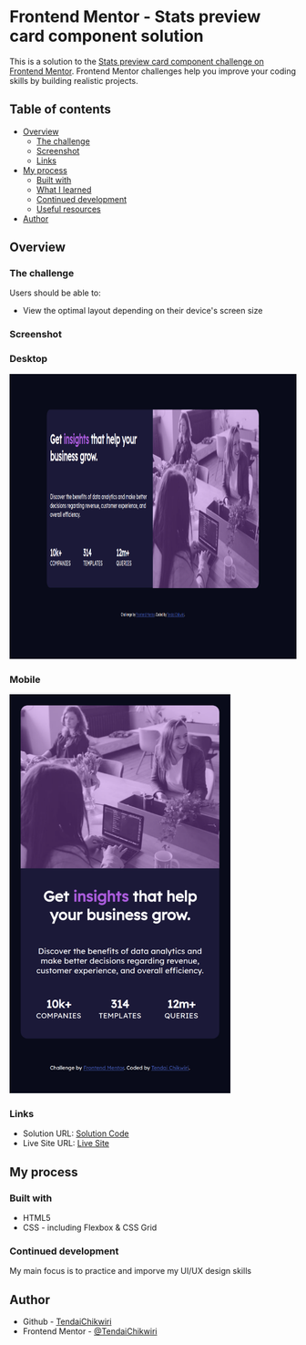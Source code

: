 # Frontend Mentor - Stats preview card component solution

This is a solution to the [Stats preview card component challenge on Frontend Mentor](https://www.frontendmentor.io/challenges/stats-preview-card-component-8JqbgoU62). Frontend Mentor challenges help you improve your coding skills by building realistic projects. 

## Table of contents

- [Overview](#overview)
  - [The challenge](#the-challenge)
  - [Screenshot](#screenshot)
  - [Links](#links)
- [My process](#my-process)
  - [Built with](#built-with)
  - [What I learned](#what-i-learned)
  - [Continued development](#continued-development)
  - [Useful resources](#useful-resources)
- [Author](#author)

## Overview

### The challenge

Users should be able to:

- View the optimal layout depending on their device's screen size

### Screenshot
### Desktop
<img src="./screenshots/desktop.png" height="500">


### Mobile
<img src="./screenshots/mobile.png" height="700">


### Links

- Solution URL: [Solution Code](https://github.com/TendaiChikwiri/Stats-Preview-Card)
- Live Site URL: [Live Site](https://clever-montalcini-25814b.netlify.app/)

## My process

### Built with

- HTML5
- CSS - including Flexbox & CSS Grid


### Continued development

My main focus is to practice and imporve my UI/UX design skills

## Author

- Github - [TendaiChikwiri](https://github.com/TendaiChikwiri)
- Frontend Mentor - [@TendaiChikwiri](https://www.frontendmentor.io/profile/TendaiChikwiri)

